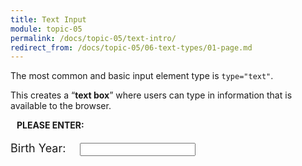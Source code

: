 ```yaml
---
title: Text Input
module: topic-05
permalink: /docs/topic-05/text-intro/
redirect_from: /docs/topic-05/06-text-types/01-page.md
---
```


<div class="divider-heading"></div>

The most common and basic input element type is `type="text"`.

This creates a “**text box**” where users can type in information that is available to the browser.

<div class="row">
  <div class="col-lg-12">
    <div class="bs-component">
      <div class="panel panel-success">
        <div class="panel-heading">
          <h4 style="text-transform: uppercase; margin: inherit;">
            <i class="fa fa-check-circle" aria-hidden="true" style="margin-right: 10px"></i>
            Please Enter:
          </h4>
        </div>
          <div class="panel-body">
            <p style="font-size: large;">
              <span style="margin-right: 1em;">Birth Year:</span>
              <input type="text" name="name" id="test-date" />
            </p>
          </div>
      </div>
    </div>
  </div>
</div>
